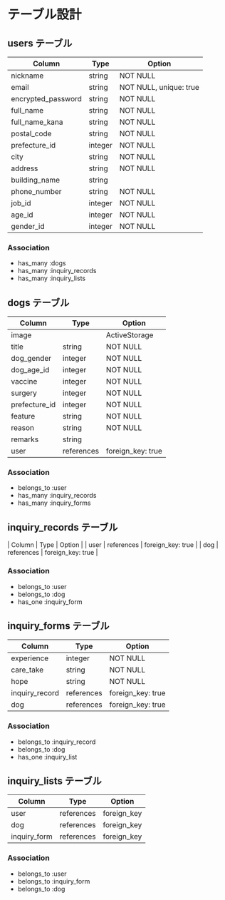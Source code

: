 # テーブル設計

## users テーブル 
| Column             | Type    | Option                 |
|--------------------|---------|------------------------|
| nickname           | string  | NOT NULL               |
| email              | string  | NOT NULL, unique: true |
| encrypted_password | string  | NOT NULL               |
| full_name          | string  | NOT NULL               |
| full_name_kana     | string  | NOT NULL               |
| postal_code        | string  | NOT NULL               |
| prefecture_id      | integer | NOT NULL               |
| city               | string  | NOT NULL               |
| address            | string  | NOT NULL               |
| building_name      | string  |                        |
| phone_number       | string  | NOT NULL               |
| job_id             | integer | NOT NULL               |
| age_id             | integer | NOT NULL               |
| gender_id          | integer | NOT NULL               |

### Association
- has_many :dogs
- has_many :inquiry_records
- has_many :inquiry_lists

## dogs テーブル 
| Column             | Type       | Option              |
|--------------------|------------|---------------------|
| image              |            | ActiveStorage       |
| title              | string     |  NOT NULL           |
| dog_gender         | integer    |  NOT NULL           |
| dog_age_id         | integer    |  NOT NULL           |
| vaccine            | integer    |  NOT NULL           |
| surgery            | integer    |  NOT NULL           |
| prefecture_id      | integer    |  NOT NULL           |
| feature            | string     |  NOT NULL           |
| reason             | string     |  NOT NULL           |
| remarks            | string     |                     |
| user               | references | foreign_key: true   |

### Association
- belongs_to :user
- has_many :inquiry_records
- has_many :inquiry_forms

## inquiry_records テーブル
| Column             | Type       | Option                 |
| user               | references | foreign_key: true      |
| dog                | references | foreign_key: true      |

### Association
- belongs_to :user
- belongs_to :dog
- has_one :inquiry_form

## inquiry_forms テーブル
| Column             | Type       | Option                 |
|--------------------|------------|------------------------|
| experience         | integer    | NOT NULL               |
| care_take          | string     | NOT NULL               |
| hope               | string     | NOT NULL               |
| inquiry_record     | references | foreign_key: true      |
| dog                | references | foreign_key: true      |

### Association
- belongs_to :inquiry_record
- belongs_to :dog
- has_one :inquiry_list

## inquiry_lists テーブル
| Column           | Type       | Option                 |
|------------------|------------|------------------------|
| user             | references | foreign_key            |
| dog              | references | foreign_key            |
| inquiry_form     | references | foreign_key            |

### Association
- belongs_to :user
- belongs_to :inquiry_form
- belongs_to :dog